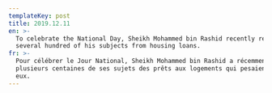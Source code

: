 ```yaml
---
templateKey: post
title: 2019.12.11
en: >-
  To celebrate the National Day, Sheikh Mohammed bin Rashid recently released
  several hundred of his subjects from housing loans.
fr: >-
  Pour célébrer le Jour National, Sheikh Mohammed bin Rashid a récemment libéré
  plusieurs centaines de ses sujets des prêts aux logements qui pesaient sur
  eux.
---
```


